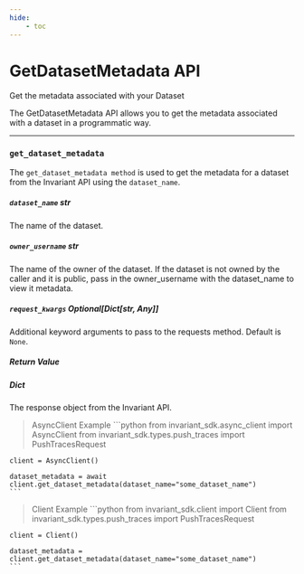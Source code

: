 ```yaml
---
hide:
    - toc
---
```


# GetDatasetMetadata API 

<div class='subtitle'>Get the metadata associated with your Dataset</div>

The GetDatasetMetadata API allows you to get the metadata associated with a dataset in a programmatic way.

---
### `get_dataset_metadata` 

The `get_dataset_metadata method` is used to get the metadata for a dataset from the Invariant API using the `dataset_name`.

##### `dataset_name` <span class='type'>str</span> <span class='required'/>

The name of the dataset.

##### `owner_username` <span class='type'>str</span> <span class='optional'/>

The name of the owner of the dataset. If the dataset is not owned by the caller and it is public, pass in the owner_username with the dataset_name to view it metadata.

##### `request_kwargs` <span class='type'>Optional[Dict[str, Any]]</span> <span class='optional'/>

Additional keyword arguments to pass to the requests method. Default is `None`.

##### Return Value

##### <span class='type'>Dict</span>

The response object from the Invariant API.

> AsyncClient Example
    ```python
    from invariant_sdk.async_client import AsyncClient
    from invariant_sdk.types.push_traces import PushTracesRequest

    client = AsyncClient()

    dataset_metadata = await client.get_dataset_metadata(dataset_name="some_dataset_name")
    ```

> Client Example
    ```python
    from invariant_sdk.client import Client
    from invariant_sdk.types.push_traces import PushTracesRequest

    client = Client()

    dataset_metadata = client.get_dataset_metadata(dataset_name="some_dataset_name")
    ```
